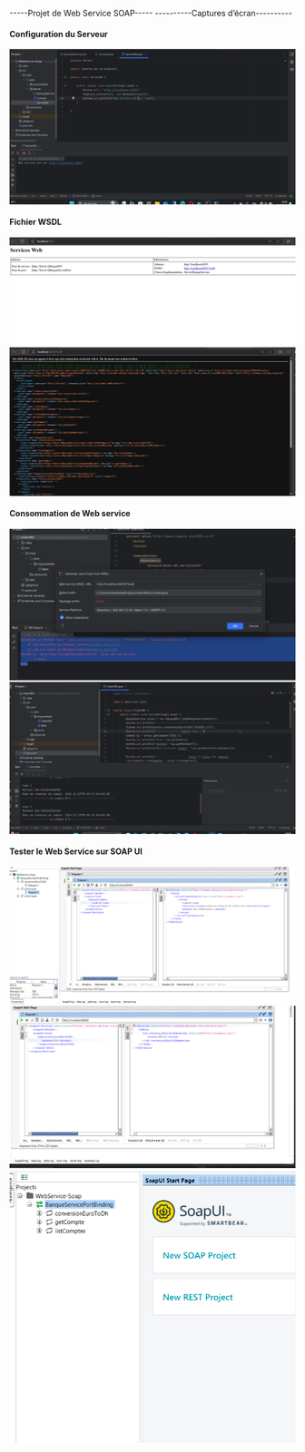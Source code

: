 -----Projet de Web Service SOAP-----
----------Captures d’écran----------
#### Configuration du Serveur 
<img src="Captures/img1.png" />

#### Fichier WSDL
<img src="Captures/img2.png" /> 
<img src="Captures/img3.png" />

#### Consommation de Web service   
<img src="Captures/img4.png" />
<img src="Captures/img5.png" />

#### Tester le Web Service sur SOAP UI
<img src="Captures/img6.png" />
<img src="Captures/img7.png" />
<img src="Captures/img8.png" />